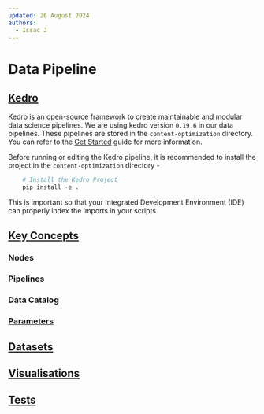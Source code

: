 ```yaml
---
updated: 26 August 2024
authors:
  - Issac J
---
```


# Data Pipeline

## [Kedro](https://docs.kedro.org/en/0.19.6/introduction/index.html)

Kedro is an open-source framework to create maintainable and modular data science pipelines. We are using kedro version `0.19.6` in our data pipelines. These pipelines are stored in the `content-optimization` directory.
You can refer to the [Get Started](https://docs.kedro.org/en/stable/get_started/index.html) guide for more information.

Before running or editing the Kedro pipeline, it is recommended to install the project in the `content-optimization` directory -

```python
    # Install the Kedro Project
    pip install -e .
```

This is important so that your Integrated Development Environment (IDE) can properly index the imports in your scripts.

## [Key Concepts](https://docs.kedro.org/en/0.19.6/get_started/kedro_concepts.html)

### Nodes

### Pipelines

### Data Catalog

### [Parameters](https://docs.kedro.org/en/0.19.6/configuration/parameters.html)

## [Datasets](https://docs.kedro.org/projects/kedro-datasets/en/kedro-datasets-4.1.0/)

## [Visualisations](https://docs.kedro.org/projects/kedro-viz/en/stable/)

## [Tests](https://docs.kedro.org/en/stable/development/automated_testing.html)
